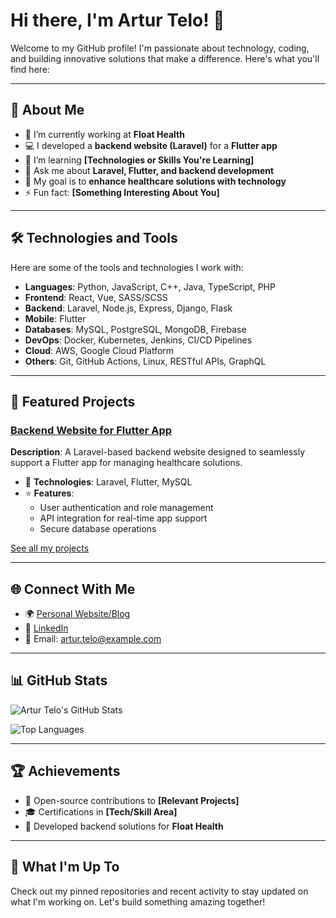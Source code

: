 # Hi there, I'm Artur Telo! 👋  

Welcome to my GitHub profile! I'm passionate about technology, coding, and building innovative solutions that make a difference. Here's what you'll find here:  

---

## 🚀 About Me  
- 🔭 I’m currently working at **Float Health**  
- 💻 I developed a **backend website (Laravel)** for a **Flutter app**  
- 🌱 I’m learning **[Technologies or Skills You're Learning]**  
- 💬 Ask me about **Laravel, Flutter, and backend development**  
- 🎯 My goal is to **enhance healthcare solutions with technology**  
- ⚡ Fun fact: **[Something Interesting About You]**  

---

## 🛠️ Technologies and Tools  

Here are some of the tools and technologies I work with:  

- **Languages**: Python, JavaScript, C++, Java, TypeScript, PHP  
- **Frontend**: React, Vue, SASS/SCSS  
- **Backend**: Laravel, Node.js, Express, Django, Flask  
- **Mobile**: Flutter  
- **Databases**: MySQL, PostgreSQL, MongoDB, Firebase  
- **DevOps**: Docker, Kubernetes, Jenkins, CI/CD Pipelines  
- **Cloud**: AWS, Google Cloud Platform  
- **Others**: Git, GitHub Actions, Linux, RESTful APIs, GraphQL  

---

## 🌟 Featured Projects  

### [Backend Website for Flutter App](https://github.com/ArturTelo/your-project-name)  
**Description**: A Laravel-based backend website designed to seamlessly support a Flutter app for managing healthcare solutions.  

- 🚀 **Technologies**: Laravel, Flutter, MySQL  
- ⭐ **Features**:  
  - User authentication and role management  
  - API integration for real-time app support  
  - Secure database operations  

[See all my projects](https://github.com/ArturTelo?tab=repositories)  

---

## 🌐 Connect With Me  

- 🌍 [Personal Website/Blog](https://yourwebsite.com)  
- 💼 [LinkedIn](https://linkedin.com/in/ArturTelo)  
- 📧 Email: artur.telo@example.com  

---

## 📊 GitHub Stats  

![Artur Telo's GitHub Stats](https://github-readme-stats.vercel.app/api?username=ArturTelo&show_icons=true&hide_title=true&count_private=true&hide=prs&theme=radical)  

![Top Languages](https://github-readme-stats.vercel.app/api/top-langs/?username=ArturTelo&layout=compact&theme=radical)  

---

## 🏆 Achievements  

- 🥇 Open-source contributions to **[Relevant Projects]**  
- 🎓 Certifications in **[Tech/Skill Area]**  
- 🚀 Developed backend solutions for **Float Health**  

---

## 📅 What I'm Up To  

Check out my pinned repositories and recent activity to stay updated on what I'm working on. Let's build something amazing together!  
